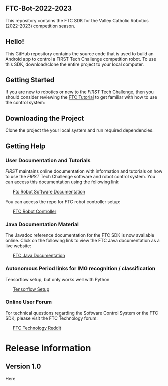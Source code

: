 ## FTC-Bot-2022-2023

This repository contains the FTC SDK for the Valley Catholic Robotics (2022-2023) competition season.

## Hello!

This GitHub repository contains the source code that is used to build an Android app to control a FIRST Tech Challenge competition robot. To use this SDK, download/clone the entire project to your local computer.

## Getting Started
If you are new to robotics or new to the *FIRST* Tech Challenge, then you should consider reviewing the [FTC Tutorial](https://docs.wpilib.org/en/stable/index.html) to get familiar with how to use the control system:

## Downloading the Project
Clone the project the your local system and run required dependencies.

## Getting Help
### User Documentation and Tutorials
*FIRST* maintains online documentation with information and tutorials on how to use the *FIRST* Tech Challenge software and robot control system.  You can access this documentation using the following link:

&nbsp;&nbsp;&nbsp;&nbsp;&nbsp;&nbsp;[Ftc Robot Software Documentation](https://frc-pdr.readthedocs.io/en/latest/)

You can access the repo for FTC robot controller setup:

&nbsp;&nbsp;&nbsp;&nbsp;&nbsp;&nbsp;[FTC Robot Controller](https://github.com/FIRST-Tech-Challenge/FtcRobotController)

### Java Documentation Material
The Javadoc reference documentation for the FTC SDK is now available online. Click on the following link to view the FTC Java documentation as a live website:

&nbsp;&nbsp;&nbsp;&nbsp;&nbsp;&nbsp;[FTC Java Documentation](https://dev.java/learn/)

### Autonomous Period links for IMG recognition / classification
Tensorflow setup, but only works well with Python

&nbsp;&nbsp;&nbsp;&nbsp;&nbsp;&nbsp;[Tensorflow Setup](https://www.tensorflow.org/install/pip)

### Online User Forum
For technical questions regarding the Software Control System or the FTC SDK, please visit the FTC Technology forum:

&nbsp;&nbsp;&nbsp;&nbsp;&nbsp;&nbsp;[FTC Technology Reddit](https://www.reddit.com/r/FTC/)

# Release Information
## Version 1.0
Here
